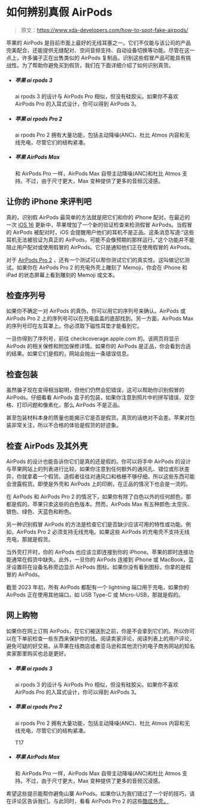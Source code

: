 # 如何辨别真假 AirPods

> 原文：<https://www.xda-developers.com/how-to-spot-fake-airpods/>

苹果的 AirPods 是目前市面上最好的无线耳塞之一。它们不仅能与该公司的产品完美配合，还能提供无缝配对、空间音频支持、自动设备切换等功能。尽管在这一点上，许多骗子正在出售类似的 AirPods 复制品，识别这些假冒产品可能具有挑战性。为了帮助你避免买到假货，我们在下面详细介绍了如何识别真货。

*   ##### 苹果 ai rpods 3

    ai rpods 3 的设计与 AirPods Pro 相似，但没有硅胶尖。如果你不喜欢 AirPods Pro 的入耳式设计，你可以得到 AirPods 3。

*   ##### 苹果 ai rpods Pro 2

    ai rpods Pro 2 拥有大量功能，包括主动降噪(ANC)、杜比 Atmos 内容和无线充电，尽管它们的结构紧凑。

*   ##### 苹果 AirPods Max

    和 AirPods Pro 一样，AirPods Max 自带主动降噪(ANC)和杜比 Atmos 支持。不过，由于尺寸更大，Max 变种提供了更多的音频沉浸感。

## 让你的 iPhone 来评判吧

真的，识别假 AirPods 最简单的方法就是把它们和你的 iPhone 配对。在最近的一次 [iOS 16](https://www.xda-developers.com/ios-16/) 更新中，苹果增加了一个新的验证检查来检测假冒 AirPods。当假冒的 AirPods 被配对时，iOS 会提醒用户他们的耳机不是正品。这条消息写道:“这些耳机无法被验证为真正的 AirPods，可能不会像预期的那样运行。”这个功能并不能阻止用户配对或使用假冒的 AirPods。它只是通知他们正在使用假冒的 AirPods。

对于 [AirPods Pro 2](https://www.xda-developers.com/airpods-pro-2-review/) ，还有一个测试可以帮你测试它们的真实性。这叫做记忆测试。如果你在 AirPods Pro 2 的充电外壳上雕刻了 Memoji，你会在 iPhone 和 iPad 的状态屏幕上看到雕刻的 Memoji 或文本。

## 检查序列号

如果你不确定一对 AirPods 的真伪，你可以用它的序列号来确认。AirPods 或 AirPods Pro 2 上的序列号可以在充电盒盖的底部找到。另一方面，AirPods Max 的序列号印在左耳罩上。你必须取下磁性耳垫才能看到它。

一旦你得到了序列号，前往 checkcoverage.apple.com 的。该网页将显示 AirPods 的相关保修和附加保修详情。如果你的 AirPods 是正品，你会看到合适的结果。如果它们是假的，网站会抛出一条错误信息。

## 检查包装

虽然骗子现在变得相当聪明，但他们仍然会犯错误，这可以帮助你识别假冒的 AirPods。仔细看看 AirPods 盒子的包装，如果你注意到照片中的拼写错误、双空格、打印问题和像素化，那么 AirPods 不是正品。

甚至包装材料本身的质量也能揭示它是否是假货。真货的话绝对不会差。苹果对包装非常关注，所以不合格的体验是假货的好迹象。

## 检查 AirPods 及其外壳

AirPods 的设计也能告诉你它们是真的还是假的。你可以将手中 AirPods 的设计与苹果网站上的列表进行比较，如果你注意到任何额外的通风孔、错位或形状差异，你就拿着一个假货。造假者往往对通风口和格栅不够仔细，所以这些东西可能会泄露假货。即使是外壳和 AirPods 上的印刷，在正品的情况下也会是一流的。

在 AirPods 和 AirPods Pro 2 的情况下，如果你有除了白色以外的任何颜色，那都是假的。苹果只卖这些的白色版本。然而，AirPods Max 有五种颜色:太空灰、银色、绿色、天蓝色和粉色。

另一种识别假冒 AirPods 的方法是检查它们是否缺少应该可用的特性或功能。例如，AirPods Pro 2 必须支持无线充电。如果这些 AirPods 的充电壳不支持无线充电，那就是假货。

当外壳打开时，你的 AirPods 也应该立即连接到你的 iPhone。苹果的即时连接功能通常在假货中缺失。此外，一旦你的 AirPods 连接到 iPhone 或 MacBook，蓝牙设置将在设备名称旁边显示 AirPods 图标。如果你没有看到图标，你拿的是假冒的 AirPods。

截至 2023 年初，所有 AirPods 都配有一个 lightning 端口用于充电，如果你的 AirPods 正在使用其他端口，如 USB Type-C 或 Micro-USB，那就是假的。

## 网上购物

如果你在网上订购 AirPods，在它们被送到之前，你是不会拿到它们的。所以你可以在下单前检查一些东西来保护你的钱。阅读卖家评论，阅读列表上的用户评论，避免可疑的好交易。从苹果在线商店或者亚马逊和其他流行的电子商务网站的知名卖家那里购买也总是更好。

*   ##### 苹果 ai rpods 3

    ai rpods 3 的设计与 AirPods Pro 相似，但没有硅胶尖。如果你不喜欢 AirPods Pro 的入耳式设计，你可以得到 AirPods 3。

*   ##### 苹果 ai rpods Pro 2

    ai rpods Pro 2 拥有大量功能，包括主动降噪(ANC)、杜比 Atmos 内容和无线充电，尽管它们的结构紧凑。

    T17
*   ##### 苹果 AirPods Max

    和 AirPods Pro 一样，AirPods Max 自带主动降噪(ANC)和杜比 Atmos 支持。不过，由于尺寸更大，Max 变种提供了更多的音频沉浸感。

希望这些提示能帮你避免山寨 AirPods。如果你认为我们错过了一个好的技巧，请在评论区告诉我们。与此同时，看看 AirPods Pro 2 的这些[酷炫外壳。](https://www.xda-developers.com/best-apple-airpods-pro-2-cases/)